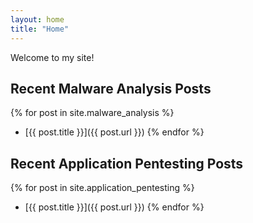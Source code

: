 ```yaml
---
layout: home
title: "Home"
---
```


Welcome to my site!

## Recent Malware Analysis Posts

{% for post in site.malware_analysis %}
  * [{{ post.title }}]({{ post.url }})
{% endfor %}

## Recent Application Pentesting Posts

{% for post in site.application_pentesting %}
  * [{{ post.title }}]({{ post.url }})
{% endfor %}
